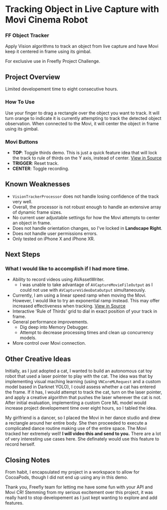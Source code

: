# Tracking Object in Live Capture with Movi Cinema Robot
### FF Object Tracker

Apply Vision algorithms to track an object from live capture and have Movi keep it centered in frame using its gimbal. 

For exclusive use in Freefly Project Challenge.
 
 ## Project Overview
 
 Limited developement time to eight consecutive hours.
 
 ### How To Use
Use your finger to drag a rectangle over the object you want to track. It will turn orange to indicate it is currently attempting to track the detected object observation. When connected to the Movi, it will center the object in frame using its gimbal. 
 
 ### Movi Buttons
- **TOP**: Toggle thirds demo. This is just a quick feature idea that will lock the track to rule of thirds on the Y axis, instead of center. [View in Source](x-source-tag://GetTrackingCenterDeltaIsThirds)
- **TRIGGER**: Reset track.
- **CENTER**: Toggle recording.
  
 ## Known Weaknesses

- `VisionTrackerProcessor` does not handle losing confidence of the track very well.
- Overall, the processor is not robust enough to handle an extensive array of dynamic frame sizes.
- No current user adjustable settings for how the Movi attempts to center an object in frame. 
- Does not handle orientation changes, so I've locked in **Landscape Right**.
- Does not handle user permissions errors. 
- Only tested on iPhone X and iPhone XR. 

 ## Next Steps
 ### What I would like to accomplish if I had more time. 

- Ability to record videos using AVAssetWriter.
    - I was unable to take advantage of `AVCaptureMovieFileOutput` as I could not use with `AVCaptureVideoDataOutput` simultaneously.
- Currently, I am using a linear speed ramp when moving the Movi. However, I would like to try an exponential ramp instead. This may offer increased effectiveness when tracking. [View in Source](x-source-tag://CenterMoviToTrackingCenter)
- Interactive 'Rule of Thirds' grid to dial in exact position of your track in frame.
- General performance improvements.
    - Dig deep into Memory Debugger.
    - Attempt to decrease processing times and clean up concurrency models.
- More control over Movi connection.

 ## Other Creative Ideas
 
 Initially, as I just adopted a cat, I wanted to build an autonomous cat toy robot that used a laser pointer to play with the cat. The idea was that by implementing visual maching learning (using  `VNCoreMLRequest` and a custom model based in Darknet YOLO), I could assess whether a cat has entered the frame. If it has, I would attempt to track the cat, turn on the laser pointer, and apply a creative algorithm that pushes the laser wherever the cat is not. After initial evaluation, implementing a custom Core ML model would increase project developement time over eight hours, so I tabled the idea.  
 
 My girlfriend is a dancer, so I placed the Movi in her dance studio and drew a rectangle around her entire body. She then proceeded to execute a complicated dance routine making use of the entire space. The Movi tracked her extremely well! **I will video this and send to you.** There are a lot of very interesting use cases here. She definately would use this feature to record herself.
  
 ## Closing Notes
 
 From habit, I encapsulated my project in a workspace to allow for CocoaPods, though I did not end up using any in this demo.

 Thank you, Freefly team for letting me have some fun with your API and Movi CR! Stemming from my serious excitement over this project, it was really hard to stop developement as I just kept wanting to explore and add features.
